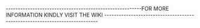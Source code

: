 --------------------------------------------------------FOR MORE INFORMATION KINDLY VISIT THE WIKI ---------------------------------------------------------------------------


